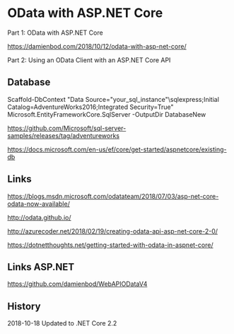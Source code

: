 # OData with ASP.NET Core

Part 1: OData with ASP.NET Core

https://damienbod.com/2018/10/12/odata-with-asp-net-core/

Part 2: Using an OData Client with an ASP.NET Core API



## Database

Scaffold-DbContext "Data Source="your_sql_instance"\sqlexpress;Initial Catalog=AdventureWorks2016;Integrated Security=True" Microsoft.EntityFrameworkCore.SqlServer -OutputDir DatabaseNew

https://github.com/Microsoft/sql-server-samples/releases/tag/adventureworks

https://docs.microsoft.com/en-us/ef/core/get-started/aspnetcore/existing-db

## Links

https://blogs.msdn.microsoft.com/odatateam/2018/07/03/asp-net-core-odata-now-available/

http://odata.github.io/

http://azurecoder.net/2018/02/19/creating-odata-api-asp-net-core-2-0/

https://dotnetthoughts.net/getting-started-with-odata-in-aspnet-core/

## Links ASP.NET 

https://github.com/damienbod/WebAPIODataV4

## History

2018-10-18 Updated to .NET Core 2.2